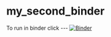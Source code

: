 # my_second_binder
To run in binder click ---
[![Binder](https://mybinder.org/badge_logo.svg)](https://mybinder.org/v2/gh/LarryBirdlover/HEC-Lect-0/HEAD)
